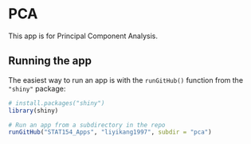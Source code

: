 # PCA

This app is for Principal Component Analysis.


## Running the app

The easiest way to run an app is with the `runGitHub()` function from the `"shiny"` package:

```R
# install.packages("shiny")
library(shiny)

# Run an app from a subdirectory in the repo
runGitHub("STAT154_Apps", "liyikang1997", subdir = "pca")
```